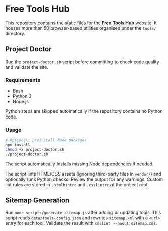 # Free Tools Hub

This repository contains the static files for the **Free Tools Hub** website. It houses more than 50 browser-based utilities organised under the `tools/` directory.

## Project Doctor

Run the `project-doctor.sh` script before committing to check code quality and validate the site.

### Requirements

- Bash
- Python 3
- Node.js

Python steps are skipped automatically if the repository contains no Python code.

### Usage

```bash
# Optional: preinstall Node packages
npm install
chmod +x project-doctor.sh
./project-doctor.sh
```

The script automatically installs missing Node dependencies if needed.

The script lints HTML/CSS assets (ignoring third-party files in `vendor/`) and optionally runs Python checks. Review the output for any warnings.
Custom lint rules are stored in `.htmlhintrc` and `.csslintrc` at the project root.

## Sitemap Generation

Run `node scripts/generate-sitemap.js` after adding or updating tools. This script reads `data/tools-config.json` and rewrites `sitemap.xml` with a `<url>` entry for each tool. Validate the result with `xmllint --noout sitemap.xml`.
